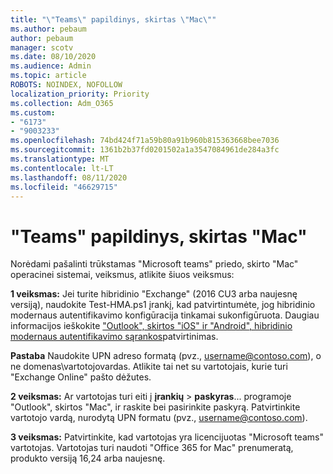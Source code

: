 ```yaml
---
title: "\"Teams\" papildinys, skirtas \"Mac\""
ms.author: pebaum
author: pebaum
manager: scotv
ms.date: 08/10/2020
ms.audience: Admin
ms.topic: article
ROBOTS: NOINDEX, NOFOLLOW
localization_priority: Priority
ms.collection: Adm_O365
ms.custom:
- "6173"
- "9003233"
ms.openlocfilehash: 74bd424f71a59b80a91b960b815363668bee7036
ms.sourcegitcommit: 1361b2b37fd0201502a1a3547084961de284a3fc
ms.translationtype: MT
ms.contentlocale: lt-LT
ms.lasthandoff: 08/11/2020
ms.locfileid: "46629715"
---
```

# <a name="teams-add-in-for-mac"></a>"Teams" papildinys, skirtas "Mac"

Norėdami pašalinti trūkstamas "Microsoft teams" priedo, skirto "Mac" operacinei sistemai, veiksmus, atlikite šiuos veiksmus:

**1 veiksmas:** Jei turite hibridinio "Exchange" (2016 CU3 arba naujesnę versiją), naudokite Test-HMA.ps1 įrankį, kad patvirtintumėte, jog hibridinio modernaus autentifikavimo konfigūracija tinkamai sukonfigūruota. Daugiau informacijos ieškokite ["Outlook", skirtos "iOS" ir "Android", hibridinio modernaus autentifikavimo sąrankos](https://aka.ms/AA980zq)patvirtinimas.  

**Pastaba** Naudokite UPN adreso formatą (pvz., [username@contoso.com](mailto:username@contoso.com)), o ne domenas\vartotojovardas. Atlikite tai net su vartotojais, kurie turi "Exchange Online" pašto dėžutes.

**2 veiksmas:** Ar vartotojas turi eiti į **įrankių**  >  **paskyras**... programoje "Outlook", skirtos "Mac", ir raskite bei pasirinkite paskyrą. Patvirtinkite vartotojo vardą, nurodytą UPN formatu (pvz., [username@contoso.com](mailto:username@contoso.com)).

**3 veiksmas:** Patvirtinkite, kad vartotojas yra licencijuotas "Microsoft teams" vartotojas. Vartotojas turi naudoti "Office 365 for Mac" prenumeratą, produkto versiją 16,24 arba naujesnę.